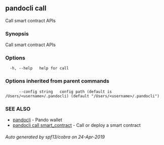 ## pandocli call

Call smart contract APIs

### Synopsis

Call smart contract APIs

### Options

```
  -h, --help   help for call
```

### Options inherited from parent commands

```
      --config string   config path (default is /Users/<username>/.pandocli) (default "/Users/<username>/.pandocli")
```

### SEE ALSO

* [pandocli](pandocli.md)	 - Pando wallet
* [pandocli call smart_contract](pandocli_call_smart_contract.md)	 - Call or deploy a smart contract

###### Auto generated by spf13/cobra on 24-Apr-2019
